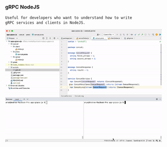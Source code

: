 ### gRPC NodeJS

```text
Useful for developers who want to understand how to write 
gRPC services and clients in NodeJS.
```

![Alt Text](./demo.gif)